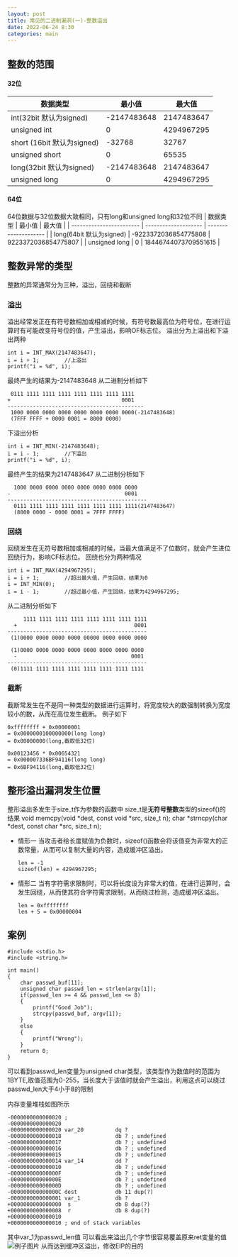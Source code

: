 ```yaml
---
layout: post
title: 常见的二进制漏洞(一)-整数溢出
date: 2022-06-24 8:30
categories: main
---
```


## 整数的范围
#### 32位
| 数据类型                   | 最小值      | 最大值     |
| -------------------------- | ----------- | ---------- |
| int(32bit 默认为signed)    | -2147483648 | 2147483647 |
| unsigned int               | 0           | 4294967295 |
| short (16bit 默认为signed) | -32768      | 32767      |
| unsigned short             | 0           | 65535      |
| long(32bit 默认为signed)   | -2147483648 | 2147483647 |
| unsigned long              | 0           | 4294967295 |


#### 64位
64位数据与32位数据大致相同，只有long和unsigned long和32位不同
| 数据类型                 | 最小值               | 最大值               |
| ------------------------ | -------------------- | -------------------- |
| long(64bit 默认为signed) | -9223372036854775808 | 9223372036854775807  |
| unsigned long            | 0                    | 18446744073709551615 |

## 整数异常的类型
整数的异常通常分为三种，溢出，回绕和截断

### 溢出
  溢出经常发正在有符号数相加或相减的时候，有符号数最高位为符号位，在进行运算时有可能改变符号位的值，产生溢出，影响OF标志位。
  溢出分为上溢出和下溢出两种
  ```
  int i = INT_MAX(2147483647);
  i = i + 1;        //上溢出
  printf("i = %d", i);
  ```
  最终产生的结果为-2147483648
  从二进制分析如下
  ```
   0111 1111 1111 1111 1111 1111 1111 1111
  +                                   0001
-------------------------------------------
   1000 0000 0000 0000 0000 0000 0000 0000(-2147483648)
   (7FFF FFFF + 0000 0001 = 8000 0000)
  ```
下溢出分析
  ```
  int i = INT_MIN(-2147483648);
  i = i - 1;        //下溢出
  printf("i = %d", i);
  ```
  最终产生的结果为2147483647
  从二进制分析如下
  ```
    1000 0000 0000 0000 0000 0000 0000 0000
  -                                    0001
--------------------------------------------     
    0111 1111 1111 1111 1111 1111 1111 1111(2147483647)
    (8000 0000 - 0000 0001 = 7FFF FFFF)
  ```

### 回绕
  回绕发生在无符号数相加或相减的时候，当最大值满足不了位数时，就会产生进位回绕行为，影响CF标志位。
  回绕也分为两种情况
  ```
  int i = INT_MAX(4294967295);
  i = i + 1;        //超出最大值，产生回绕，结果为0
  i = INT_MIN(0);
  i = i - 1;        //超过最小值，产生回绕，结果为4294967295;
  ```
  从二进制分析如下
```
     1111 1111 1111 1111 1111 1111 1111 1111
  +                                     0001
--------------------------------------------
 (1)0000 0000 0000 0000 00000 0000 0000 0000
```
```
 (1)0000 0000 0000 0000 0000 0000 0000 0000
  -                                    0001
--------------------------------------------
 (0)1111 1111 1111 1111 1111 1111 1111 1111

```
### 截断
截断常发生在不是同一种类型的数据进行运算时，将宽度较大的数强制转换为宽度较小的数，从而在高位发生截断。
例子如下
```
0xffffffff + 0x00000001
= 0x0000000100000000(long long)
= 0x00000000(long,截取低32位)
```
```
0x00123456 * 0x00654321
= 0x000007336BF94116(long long)
= 0x6BF94116(long,截取低32位)
```
## 整形溢出漏洞发生位置
整形溢出多发生于size_t作为参数的函数中
size_t是**无符号整数**类型的sizeof()的结果
void memcpy(void *dest, const void *src, size_t n);
char *strncpy(char *dest, const char *src, size_t n);
- 情形一
  当攻击者给长度赋值为负数时，sizeof()函数会将该值变为非常大的正数常量，从而可以复制大量的内容，造成缓冲区溢出。
  ```
  len = -1
  sizeof(len) = 4294967295;
  ```
- 情形二
  当有字符需求限制时，可以将长度设为非常大的值，在进行运算时，会发生回绕，从而使其符合字符需求限制，从而绕过检测，造成缓冲区溢出。
  ```
  len = 0xffffffff
  len + 5 = 0x00000004
  ```
## 案例

```
#include <stdio.h>
#include <string.h>

int main()
{
    char passwd_buf[11];
    unsigned char passwd_len = strlen(argv[1]);
    if(passwd_len >= 4 && passwd_len <= 8)
    {
        printf("Good Job");
        strcpy(passwd_buf, argv[1]);
    }
    else
    {
        printf("Wrong");
    }
    return 0;
}
```
可以看到passwd_len变量为unsigned char类型，该类型作为数值时的范围为1BYTE,取值范围为0-255，当长度大于该值时就会产生溢出，利用这点可以绕过passwd_len大于4小于8的限制

内存变量堆栈如图所示
```
-0000000000000020 ;
-0000000000000020
-0000000000000020 var_20          dq ?
-0000000000000018                 db ? ; undefined
-0000000000000017                 db ? ; undefined
-0000000000000016                 db ? ; undefined
-0000000000000015                 db ? ; undefined
-0000000000000014 var_14          dd ?
-0000000000000010                 db ? ; undefined
-000000000000000F                 db ? ; undefined
-000000000000000E                 db ? ; undefined
-000000000000000D                 db ? ; undefined
-000000000000000C dest            db 11 dup(?)
-0000000000000001 var_1           db ?
+0000000000000000  s              db 8 dup(?)
+0000000000000008  r              db 8 dup(?)
+0000000000000010
+0000000000000010 ; end of stack variables
```
其中var_1为passwd_len值
可以看出来溢出几个字节很容易覆盖原来ret变量的值
![例子图片](/assets/img/1.png)
从而达到缓冲区溢出，修改EIP的目的